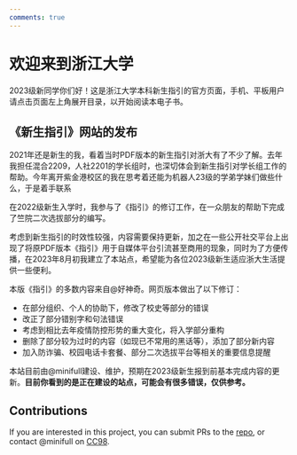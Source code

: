 ```yaml
---
comments: true
---
```


# 欢迎来到浙江大学

2023级新同学你们好！这是浙江大学本科新生指引的官方页面，手机、平板用户请点击页面左上角展开目录，以开始阅读本电子书。

## 《新生指引》网站的发布

2021年还是新生的我，看着当时PDF版本的新生指引对浙大有了不少了解。去年我担任混合2209，人社2201的学长组时，也深切体会到新生指引对学长组工作的帮助。今年离开紫金港校区的我在思考着还能为机器人23级的学弟学妹们做些什么，于是着手联系

在2022级新生入学时，我参与了《指引》的修订工作，在一众朋友的帮助下完成了竺院二次选拔部分的编写。

考虑到新生指引的时效性较强，内容需要保持更新，加之在一些公开社交平台上出现了将原PDF版本《指引》用于自媒体平台引流甚至商用的现象，同时为了方便传播，在2023年8月初我建立了本站点，希望能为各位2023级新生适应浙大生活提供一些便利。

本版《指引》的多数内容来自@好神奇。网页版本做出了以下修订：

- 在部分组织、个人的协助下，修改了校史等部分的错误
- 改正了部分错别字和句法错误
- 考虑到相比去年疫情防控形势的重大变化，将入学部分重构
- 删除了部分较为过时的内容（如现已不常用的黑话等），添加了部分新内容
- 加入防诈骗、校园电话卡套餐、部分二次选拔平台等相关的重要信息提醒

本站目前由@minifull建设、维护，预期在2023级新生报到前基本完成内容的更新。**目前你看到的是正在建设的站点，可能会有很多错误，仅供参考。**

## Contributions

If you are interested in this project, you can submit PRs to the [repo](https://github.com/mini-full/zju-welcome), or contact @minifull on [CC98](https://cc98.org).
